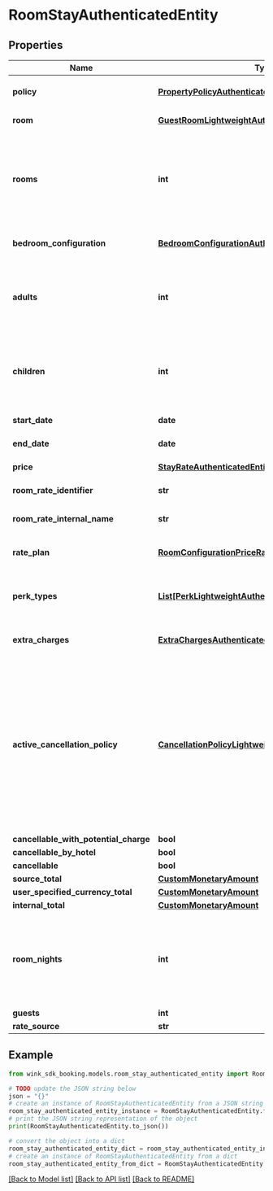 # RoomStayAuthenticatedEntity


## Properties

Name | Type | Description | Notes
------------ | ------------- | ------------- | -------------
**policy** | [**PropertyPolicyAuthenticatedEntity**](PropertyPolicyAuthenticatedEntity.md) | Property policy information. | 
**room** | [**GuestRoomLightweightAuthenticatedEntity**](GuestRoomLightweightAuthenticatedEntity.md) | Guest room details. | 
**rooms** | **int** | Number of rooms. Always 1 since we switched to creating one booking per room. | [default to 1]
**bedroom_configuration** | [**BedroomConfigurationAuthenticatedEntity**](BedroomConfigurationAuthenticatedEntity.md) | Desired bedroom layout | 
**adults** | **int** | The actual amount of adults as determined by the hotel&#39;s policy. | [default to 2]
**children** | **int** | The actual amount of children as determined by the hotel&#39;s policy. | [default to 0]
**start_date** | **date** | Stay start date | 
**end_date** | **date** | Stay end date | 
**price** | [**StayRateAuthenticatedEntity**](StayRateAuthenticatedEntity.md) | Price details | 
**room_rate_identifier** | **str** | Master rate identifier | 
**room_rate_internal_name** | **str** | Master rate internal name | 
**rate_plan** | [**RoomConfigurationPriceRatePlanAuthenticatedEntity**](RoomConfigurationPriceRatePlanAuthenticatedEntity.md) | Rate plan used for this stay | 
**perk_types** | [**List[PerkLightweightAuthenticatedEntity]**](PerkLightweightAuthenticatedEntity.md) | List of perks that came with the master rate | [optional] 
**extra_charges** | [**ExtraChargesAuthenticatedEntity**](ExtraChargesAuthenticatedEntity.md) | Rate plan-level extra charges | 
**active_cancellation_policy** | [**CancellationPolicyLightweightAuthenticatedEntity**](CancellationPolicyLightweightAuthenticatedEntity.md) | Based on the itinerary, the cancellation policy could be taken directly from the rate plan or it could be a policy exception also listed on the rate plan | 
**cancellable_with_potential_charge** | **bool** |  | [optional] 
**cancellable_by_hotel** | **bool** |  | [optional] 
**cancellable** | **bool** |  | [optional] 
**source_total** | [**CustomMonetaryAmount**](CustomMonetaryAmount.md) |  | [optional] 
**user_specified_currency_total** | [**CustomMonetaryAmount**](CustomMonetaryAmount.md) |  | [optional] 
**internal_total** | [**CustomMonetaryAmount**](CustomMonetaryAmount.md) |  | [optional] 
**room_nights** | **int** | Total number of nights the guest stays at the hotel. -1 indicates there is an error. | [optional] 
**guests** | **int** |  | [optional] 
**rate_source** | **str** |  | [optional] 

## Example

```python
from wink_sdk_booking.models.room_stay_authenticated_entity import RoomStayAuthenticatedEntity

# TODO update the JSON string below
json = "{}"
# create an instance of RoomStayAuthenticatedEntity from a JSON string
room_stay_authenticated_entity_instance = RoomStayAuthenticatedEntity.from_json(json)
# print the JSON string representation of the object
print(RoomStayAuthenticatedEntity.to_json())

# convert the object into a dict
room_stay_authenticated_entity_dict = room_stay_authenticated_entity_instance.to_dict()
# create an instance of RoomStayAuthenticatedEntity from a dict
room_stay_authenticated_entity_from_dict = RoomStayAuthenticatedEntity.from_dict(room_stay_authenticated_entity_dict)
```
[[Back to Model list]](../README.md#documentation-for-models) [[Back to API list]](../README.md#documentation-for-api-endpoints) [[Back to README]](../README.md)


